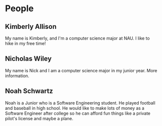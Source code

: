 
# People


## Kimberly Allison

My name is Kimberly, and I'm a computer science major at NAU. I like to hike in my free time!

## Nicholas Wiley
My name is Nick and I am a computer science major in my junior year. More information.

## Noah Schwartz
Noah is a Junior who is a Software Engineering student. He played football and baseball in high school. He would like to make lots of money as a Software Engineer after college so he can afford fun things like a private pilot's license and maybe a plane.
